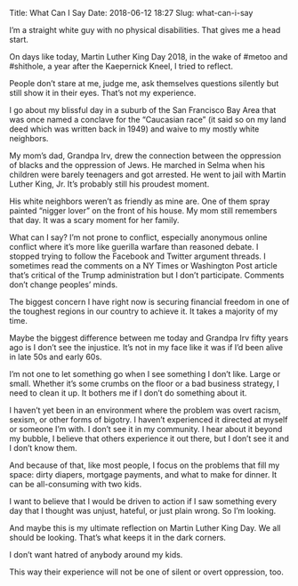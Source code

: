 Title: What Can I Say
Date: 2018-06-12 18:27
Slug: what-can-i-say

I’m a straight white guy with no physical disabilities. That gives me a head start.

On days like today, Martin Luther King Day 2018, in the wake of #metoo and #shithole, a year after the Kaepernick Kneel, I tried to reflect.

People don’t stare at me, judge me, ask themselves questions silently but still show it in their eyes. That’s not my experience.

I go about my blissful day in a suburb of the San Francisco Bay Area that was once named a conclave for the “Caucasian race” (it said so on my land deed which was written back in 1949) and waive to my mostly white neighbors.

My mom’s dad, Grandpa Irv, drew the connection between the oppression of blacks and the oppression of Jews. He marched in Selma when his children were barely teenagers and got arrested. He went to jail with Martin Luther King, Jr. It’s probably still his proudest moment.

His white neighbors weren’t as friendly as mine are. One of them spray painted “nigger lover” on the front of his house. My mom still remembers that day. It was a scary moment for her family.

What can I say? I’m not prone to conflict, especially anonymous online conflict where it’s more like guerilla warfare than reasoned debate. I stopped trying to follow the Facebook and Twitter argument threads. I sometimes read the comments on a NY Times or Washington Post article that’s critical of the Trump administration but I don’t participate. Comments don’t change peoples’ minds.

The biggest concern I have right now is securing financial freedom in one of the toughest regions in our country to achieve it. It takes a majority of my time.

Maybe the biggest difference between me today and Grandpa Irv fifty years ago is I don’t see the injustice. It’s not in my face like it was if I’d been alive in late 50s and early 60s.

I’m not one to let something go when I see something I don’t like. Large or small. Whether it’s some crumbs on the floor or a bad business strategy, I need to clean it up. It bothers me if I don’t do something about it.

I haven’t yet been in an environment where the problem was overt racism, sexism, or other forms of bigotry. I haven’t experienced it directed at myself or someone I’m with. I don’t see it in my community. I hear about it beyond my bubble, I believe that others experience it out there, but I don’t see it and I don’t know them.

And because of that, like most people, I focus on the problems that fill my space: dirty diapers, mortgage payments, and what to make for dinner. It can be all-consuming with two kids.

I want to believe that I would be driven to action if I saw something every day that I thought was unjust, hateful, or just plain wrong. So I’m looking.

And maybe this is my ultimate reflection on Martin Luther King Day. We all should be looking. That’s what keeps it in the dark corners.

I don’t want hatred of anybody around my kids.

This way their experience will not be one of silent or overt oppression, too.